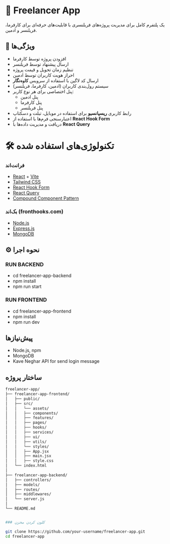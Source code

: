# 💼 Freelancer App

یک پلتفرم کامل برای مدیریت پروژه‌های فریلنسری با قابلیت‌های حرفه‌ای برای کارفرما، فریلنسر و ادمین.

## 🧩 ویژگی‌ها

- افزودن پروژه توسط کارفرما
- ارسال پیشنهاد توسط فریلنسر
- تنظیم زمان تحویل و قیمت پروژه
- احراز هویت کاربران توسط ادمین
- ارسال کد لاگین با استفاده از سرویس **کاوه‌نگار**
- سیستم رول‌بندی کاربران (ادمین، کارفرما، فریلنسر)
- پنل اختصاصی برای هر نوع کاربر:
  - پنل ادمین
  - پنل کارفرما
  - پنل فریلنسر
- رابط کاربری **ریسپانسیو** برای استفاده در موبایل، تبلت و دسکتاپ
- اعتبارسنجی فرم‌ها با استفاده از **React Hook Form**
- دریافت و مدیریت داده‌ها با **React Query**



# 🛠️ تکنولوژی‌های استفاده شده

### فرانت‌اند

- [React](https://reactjs.org/) + [Vite](https://vitejs.dev/)
- [Tailwind CSS](https://tailwindcss.com/)
- [React Hook Form](https://react-hook-form.com/)
- [React Query](https://tanstack.com/query/latest)
- [Compound Component Pattern](https://www.patterns.dev/react/)

### بک‌اند (fronthooks.com)

- [Node.js](https://nodejs.org/)
- [Express.js](https://expressjs.com/)
- [MongoDB](https://www.mongodb.com/)

## ⚙️ نحوه اجرا
### RUN BACKEND
- cd freelancer-app-backend
- npm install
- npm run start

### RUN FRONTEND
- cd freelancer-app-frontend
- npm install
- npm run dev

## پیش‌نیازها

- Node.js, npm
- MongoDB
- Kave Neghar API for send login message



## ساختار پروژه 
```bash
freelancer-app/
├── freelancer-app-frontend/
│   ├── public/
│   ├── src/
│   │   └── assets/
│   │   ├── components/
│   │   ├── features/
│   │   ├── pages/
│   │   ├── hooks/
│   │   ├── services/
│   │   ├── ui/
│   │   ├── utils/
│   │   └── styles/
│   │   ├── App.jsx
│   │   ├── main.jsx
│   │   ├── style.css
│   └── index.html
│
├── freelancer-app-backend/
│   ├── controllers/
│   ├── models/
│   ├── routes/
│   ├── middlewares/
│   └── server.js       
│
└── README.md


### کلون کردن مخزن

git clone https://github.com/your-username/freelancer-app.git
cd freelancer-app
